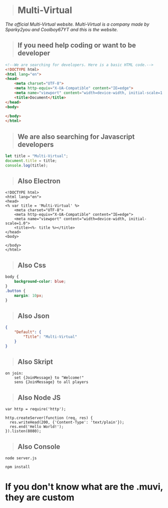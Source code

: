 > # Multi-Virtual
*The official Multi-Virtual website.*
*Multi-Virtual is a company made by Sparky2you and Coolboy67YT and this is the website.*

> ## If you need help coding or want to be developer
```HTML
<!--We are searching for developers. Here is a basic HTML code.-->
<!DOCTYPE html>
<html lang="en">
<head>
    <meta charset="UTF-8">
    <meta http-equiv="X-UA-Compatible" content="IE=edge">
    <meta name="viewport" content="width=device-width, initial-scale=1.0">
    <title>Document</title>
</head>
<body>
    
</body>
</html>
```

> ## We are also searching for Javascript developers
```Javascript
let title = "Multi-Virtual";
document.title = title;
console.log(title);
```

> ## Also Electron
```ejs
<!DOCTYPE html>
<html lang="en">
<head>
<% var title = 'Multi-Virtual' %>
    <meta charset="UTF-8">
    <meta http-equiv="X-UA-Compatible" content="IE=edge">
    <meta name="viewport" content="width=device-width, initial-scale=1.0">
    <title><%- title %></title>
</head>
<body>
    
</body>
</html>
```

> ## Also Css
```Css
body {
    background-color: blue;
}
.button {
    margin: 10px;
}
```

> ## Also Json
```Json
{
    "Default": {
        "Title": "Multi-Virtual"
    }
}
```

> ## Also Skript
```Skript
on join:
    set {JoinMessage} to "Welcome!"
    sens {JoinMessage} to all players
```

> ## Also Node JS
```Node
var http = require('http');

http.createServer(function (req, res) {
  res.writeHead(200, {'Content-Type': 'text/plain'});
  res.end('Hello World!');
}).listen(8080);
```

> ## Also Console
```Console
node server.js
```
```Console
npm install
```

# If you don't know what are the .muvi, they are custom
